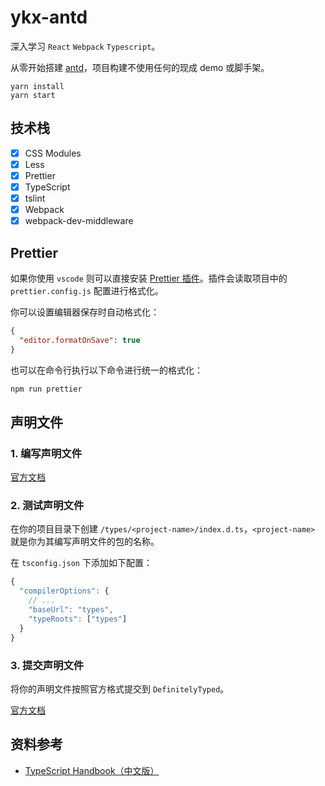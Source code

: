 # ykx-antd

深入学习 `React` `Webpack` `Typescript`。

从零开始搭建 [antd](https://ant.design/index-cn)，项目构建不使用任何的现成 demo 或脚手架。

```
yarn install
yarn start
```

## 技术栈

- [x] CSS Modules
- [x] Less
- [x] Prettier
- [x] TypeScript
- [x] tslint
- [x] Webpack
- [x] webpack-dev-middleware

## Prettier

如果你使用 `vscode` 则可以直接安装 [Prettier 插件](https://marketplace.visualstudio.com/items?itemName=esbenp.prettier-vscode)。插件会读取项目中的 `prettier.config.js` 配置进行格式化。

你可以设置编辑器保存时自动格式化：

```json
{
  "editor.formatOnSave": true
}
```

也可以在命令行执行以下命令进行统一的格式化：

```bash
npm run prettier
```

## 声明文件

### 1. 编写声明文件

[官方文档](https://www.tslang.cn/docs/handbook/declaration-files/introduction.html)

### 2. 测试声明文件

在你的项目目录下创建 `/types/<project-name>/index.d.ts`，`<project-name>` 就是你为其编写声明文件的包的名称。

在 `tsconfig.json` 下添加如下配置：

```js
{
  "compilerOptions": {
    // ...
    "baseUrl": "types",
    "typeRoots": ["types"]
  }
}
```

### 3. 提交声明文件

将你的声明文件按照官方格式提交到 `DefinitelyTyped`。

[官方文档](https://github.com/DefinitelyTyped/DefinitelyTyped)

## 资料参考

- [TypeScript Handbook（中文版）](https://legacy.gitbook.com/book/zhongsp/typescript-handbook)
